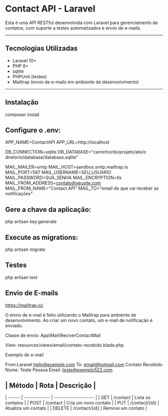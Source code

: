 # Contact API - Laravel

Esta é uma API RESTful desenvolvida com Laravel para gerenciamento de contatos, com suporte a testes automatizados e envio de e-mails.

---

## Tecnologias Utilizadas

-   Laravel 10+
-   PHP 8+
-   sqlite
-   PHPUnit (testes)
-   Mailtrap (envio de e-mails em ambiente de desenvolvimento)

---

## Instalação

composer install

## Configure o .env:

APP_NAME=ContactAPI
APP_URL=http://localhost

DB_CONNECTION=sqlite
DB_DATABASE="caminho/do/projeto/ate/o diretorio/database/database.sqlite"

MAIL_MAILER=smtp
MAIL_HOST=sandbox.smtp.mailtrap.io
MAIL_PORT=587
MAIL_USERNAME=SEU_USUARIO
MAIL_PASSWORD=SUA_SENHA
MAIL_ENCRYPTION=tls
MAIL_FROM_ADDRESS=contato@seusite.com
MAIL_FROM_NAME="Contact API"
MAIL_TO="email de que vai receber as notificações"

## Gere a chave da aplicação:

php artisan key:generate

## Execute as migrations:

php artisan migrate

## Testes

php artisan test

## Envio de E-mails

https://mailtrap.io/

O envio de e-mail é feito utilizando o Mailtrap para ambiente de desenvolvimento. Ao criar um novo contato, um e-mail de notificação é enviado.

Classe de envio: App\Mail\ReciverContactMail

View: resources/views/email/contato-recebido.blade.php

Exemplo de e-mail

From:Laravel <hello@example.com>
To: <email@hotmail.com>
Contato Recebido
Nome: Teste Pessoa
Email: teste@exemplo522.com

## | Método | Rota | Descrição |

| ------ | ------------- | -------------------- |
| GET | /contact | Lista os contatos |
| POST | /contact | Cria um novo contato |
| PUT | /contact/{id} | Atualiza um contato |
| DELETE | /contact/{id} | Remove um contato |
